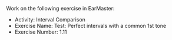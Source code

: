 Work on the following exercise in EarMaster:
- Activity: Interval Comparison
- Exercise Name: Test: Perfect intervals with a common 1st tone
- Exercise Number: 1.11
